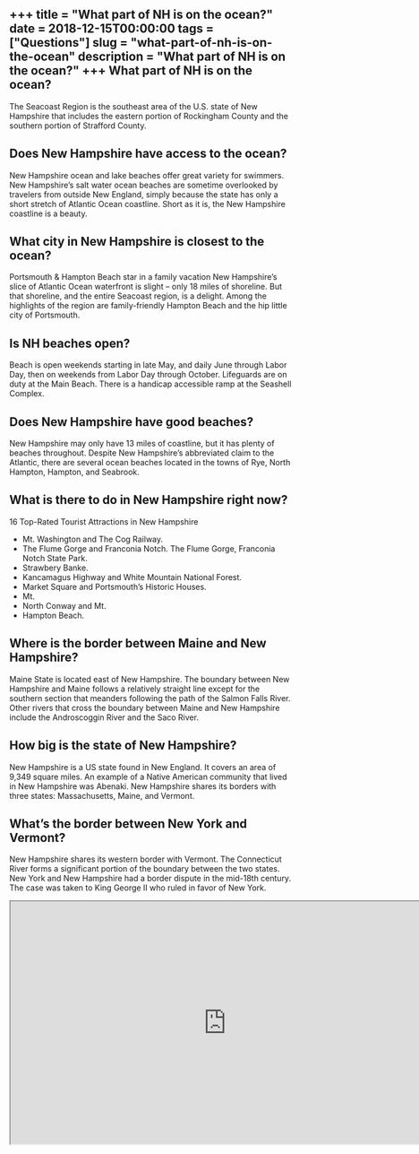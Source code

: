 +++
title = "What part of NH is on the ocean?"
date = 2018-12-15T00:00:00
tags = ["Questions"]
slug = "what-part-of-nh-is-on-the-ocean"
description = "What part of NH is on the ocean?"
+++
What part of NH is on the ocean?
--------------------------------

The Seacoast Region is the southeast area of the U.S. state of New Hampshire that includes the eastern portion of Rockingham County and the southern portion of Strafford County.

Does New Hampshire have access to the ocean?
--------------------------------------------

New Hampshire ocean and lake beaches offer great variety for swimmers. New Hampshire’s salt water ocean beaches are sometime overlooked by travelers from outside New England, simply because the state has only a short stretch of Atlantic Ocean coastline. Short as it is, the New Hampshire coastline is a beauty.

What city in New Hampshire is closest to the ocean?
---------------------------------------------------

Portsmouth &amp; Hampton Beach star in a family vacation New Hampshire’s slice of Atlantic Ocean waterfront is slight – only 18 miles of shoreline. But that shoreline, and the entire Seacoast region, is a delight. Among the highlights of the region are family-friendly Hampton Beach and the hip little city of Portsmouth.

Is NH beaches open?
-------------------

Beach is open weekends starting in late May, and daily June through Labor Day, then on weekends from Labor Day through October. Lifeguards are on duty at the Main Beach. There is a handicap accessible ramp at the Seashell Complex.

Does New Hampshire have good beaches?
-------------------------------------

New Hampshire may only have 13 miles of coastline, but it has plenty of beaches throughout. Despite New Hampshire’s abbreviated claim to the Atlantic, there are several ocean beaches located in the towns of Rye, North Hampton, Hampton, and Seabrook.

What is there to do in New Hampshire right now?
-----------------------------------------------

16 Top-Rated Tourist Attractions in New Hampshire

- Mt. Washington and The Cog Railway.
- The Flume Gorge and Franconia Notch. The Flume Gorge, Franconia Notch State Park.
- Strawbery Banke.
- Kancamagus Highway and White Mountain National Forest.
- Market Square and Portsmouth’s Historic Houses.
- Mt.
- North Conway and Mt.
- Hampton Beach.

Where is the border between Maine and New Hampshire?
----------------------------------------------------

Maine State is located east of New Hampshire. The boundary between New Hampshire and Maine follows a relatively straight line except for the southern section that meanders following the path of the Salmon Falls River. Other rivers that cross the boundary between Maine and New Hampshire include the Androscoggin River and the Saco River.

How big is the state of New Hampshire?
--------------------------------------

New Hampshire is a US state found in New England. It covers an area of 9,349 square miles. An example of a Native American community that lived in New Hampshire was Abenaki. New Hampshire shares its borders with three states: Massachusetts, Maine, and Vermont.

What’s the border between New York and Vermont?
-----------------------------------------------

New Hampshire shares its western border with Vermont. The Connecticut River forms a significant portion of the boundary between the two states. New York and New Hampshire had a border dispute in the mid-18th century. The case was taken to King George II who ruled in favor of New York.

<iframe allow="accelerometer; autoplay; clipboard-write; encrypted-media; gyroscope; picture-in-picture" allowfullscreen="" class="__youtube_prefs__  epyt-is-override  no-lazyload" data-no-lazy="1" data-origheight="433" data-origwidth="770" data-skipgform_ajax_framebjll="" height="433" id="_ytid_16473" loading="lazy" src="https://www.youtube.com/embed/1Dd3n4E6yOg?enablejsapi=1&autoplay=0&cc_load_policy=0&cc_lang_pref=&iv_load_policy=1&loop=0&modestbranding=0&rel=1&fs=1&playsinline=0&autohide=2&theme=dark&color=red&controls=1&" title="YouTube player" width="770"></iframe>